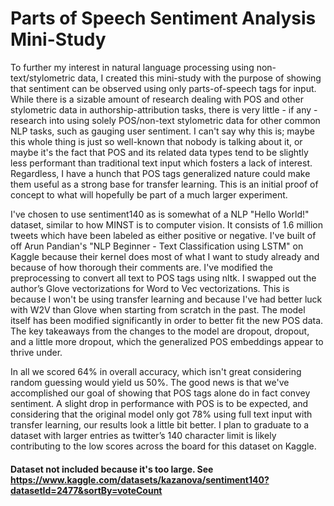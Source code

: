 # Parts of Speech Sentiment Analysis Mini-Study

To further my interest in natural language processing using non-text/stylometric data, I created this mini-study with the purpose of showing that sentiment can be observed using only parts-of-speech tags for input. While there is a sizable amount of research dealing with POS and other stylometric data in authorship-attribution tasks, there is very little - if any - research into using solely POS/non-text stylometric data for other common NLP tasks, such as gauging user sentiment. I can't say why this is; maybe this whole thing is just so well-known that nobody is talking about it, or maybe it's the fact that POS and its related data types tend to be slightly less performant than traditional text input which fosters a lack of interest. Regardless, I have a hunch that POS tags generalized nature could make them useful as a strong base for transfer learning. This is an initial proof of concept to what will hopefully be part of a much larger experiment.

I've chosen to use sentiment140 as is somewhat of a NLP "Hello World!" dataset, similar to how MINST is to computer vision. It consists of 1.6 million tweets which have been labeled as either positive or negative. I've built of off Arun Pandian's "NLP Beginner - Text Classification using LSTM" on Kaggle because their kernel does most of what I want to study already and because of how thorough their comments are. I've modified the preprocessing to convert all text to POS tags using nltk. I swapped out the author’s Glove vectorizations for Word to Vec vectorizations. This is because I won't be using transfer learning and because I've had better luck with W2V than Glove when starting from scratch in the past. The model itself has been modified significantly in order to better fit the new POS data. The key takeaways from the changes to the model are dropout, dropout, and a little more dropout, which the generalized POS embeddings appear to thrive under.

In all we scored 64% in overall accuracy, which isn't great considering random guessing would yield us 50%. The good news is that we've accomplished our goal of showing that POS tags alone do in fact convey sentiment. A slight drop in performance with POS is to be expected, and considering that the original model only got 78% using full text input with transfer learning, our results look a little bit better. I plan to graduate to a dataset with larger entries as twitter’s 140 character limit is likely contributing to the low scores across the board for this dataset on Kaggle. 

#### Dataset not included because it's too large. See https://www.kaggle.com/datasets/kazanova/sentiment140?datasetId=2477&sortBy=voteCount
